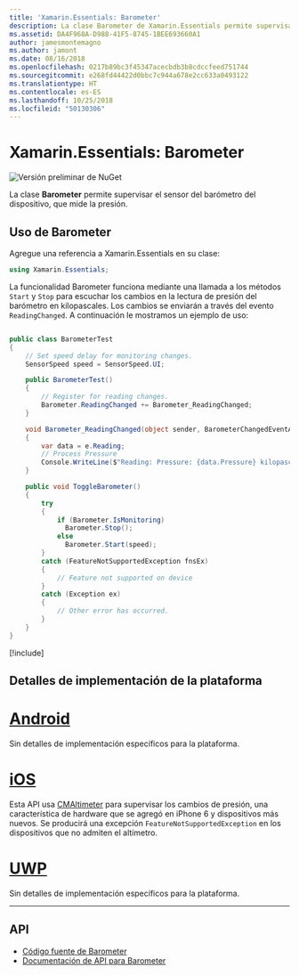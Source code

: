 ```yaml
---
title: 'Xamarin.Essentials: Barometer'
description: La clase Barometer de Xamarin.Essentials permite supervisar el sensor del barómetro del dispositivo, que mide la presión.
ms.assetid: DA4F968A-D988-41F5-8745-1BEE693660A1
author: jamesmontemagno
ms.author: jamont
ms.date: 08/16/2018
ms.openlocfilehash: 0217b89bc3f45347acecbdb3b8cdccfeed751744
ms.sourcegitcommit: e268fd44422d0bbc7c944a678e2cc633a0493122
ms.translationtype: HT
ms.contentlocale: es-ES
ms.lasthandoff: 10/25/2018
ms.locfileid: "50130306"
---
```

# <a name="xamarinessentials-barometer"></a>Xamarin.Essentials: Barometer

![Versión preliminar de NuGet](~/media/shared/pre-release.png)

La clase **Barometer** permite supervisar el sensor del barómetro del dispositivo, que mide la presión.

## <a name="using-barometer"></a>Uso de Barometer

Agregue una referencia a Xamarin.Essentials en su clase:

```csharp
using Xamarin.Essentials;
```

La funcionalidad Barometer funciona mediante una llamada a los métodos `Start` y `Stop` para escuchar los cambios en la lectura de presión del barómetro en kilopascales. Los cambios se enviarán a través del evento `ReadingChanged`. A continuación le mostramos un ejemplo de uso:

```csharp

public class BarometerTest
{
    // Set speed delay for monitoring changes.
    SensorSpeed speed = SensorSpeed.UI;

    public BarometerTest()
    {
        // Register for reading changes.
        Barometer.ReadingChanged += Barometer_ReadingChanged;
    }

    void Barometer_ReadingChanged(object sender, BarometerChangedEventArgs e)
    {
        var data = e.Reading;
        // Process Pressure
        Console.WriteLine($"Reading: Pressure: {data.Pressure} kilopascals");
    }

    public void ToggleBarometer()
    {
        try
        {
            if (Barometer.IsMonitoring)
              Barometer.Stop();
            else
              Barometer.Start(speed);
        }
        catch (FeatureNotSupportedException fnsEx)
        {
            // Feature not supported on device
        }
        catch (Exception ex)
        {
            // Other error has occurred.
        }
    }
}
```

[!include[](~/essentials/includes/sensor-speed.md)]

## <a name="platform-implementation-specifics"></a>Detalles de implementación de la plataforma

# <a name="androidtabandroid"></a>[Android](#tab/android)

Sin detalles de implementación específicos para la plataforma.

# <a name="iostabios"></a>[iOS](#tab/ios)

Esta API usa [CMAltimeter](https://developer.apple.com/documentation/coremotion/cmaltimeter#//apple_ref/occ/cl/CMAltimeter) para supervisar los cambios de presión, una característica de hardware que se agregó en iPhone 6 y dispositivos más nuevos. Se producirá una excepción `FeatureNotSupportedException` en los dispositivos que no admiten el altímetro.

# <a name="uwptabuwp"></a>[UWP](#tab/uwp)

Sin detalles de implementación específicos para la plataforma.

-----

## <a name="api"></a>API

- [Código fuente de Barometer](https://github.com/xamarin/Essentials/tree/master/Xamarin.Essentials/Barometer)
- [Documentación de API para Barometer](xref:Xamarin.Essentials.Barometer)
